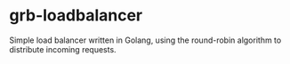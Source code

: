 # grb-loadbalancer
 Simple load balancer written in Golang, using the round-robin algorithm to distribute incoming requests.
